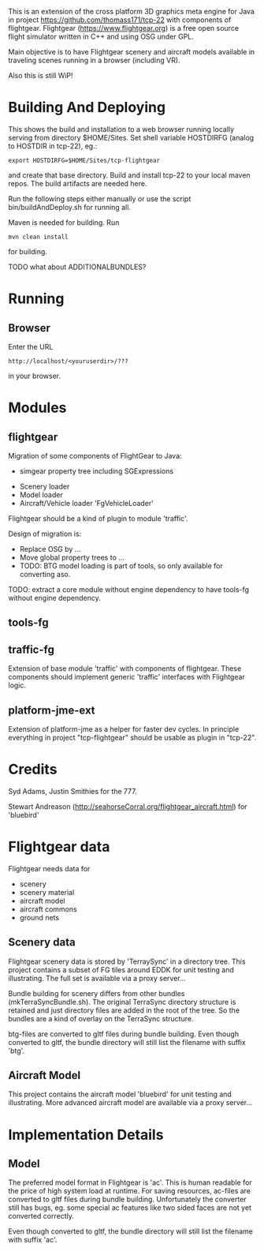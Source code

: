 
This is an extension of the cross platform 3D graphics meta engine for Java in project
https://github.com/thomass171/tcp-22 with components of flightgear. Flightgear (https://www.flightgear.org) is a free
open source flight simulator written in C++ and using OSG under GPL.

Main objective is to have Flightgear scenery and aircraft models 
available in traveling scenes running in a browser (including VR).

Also this is still WiP!

# Building And Deploying

This shows the build and installation to a web browser running locally serving from
directory $HOME/Sites. Set shell variable HOSTDIRFG (analog to HOSTDIR in tcp-22), eg.:

```
export HOSTDIRFG=$HOME/Sites/tcp-flightgear
```
and create that base directory. Build and install tcp-22 to your local maven repos. The build
artifacts are needed here. 

Run the following steps either manually or use the script bin/buildAndDeploy.sh for running all.

Maven is needed for building. Run

```
mvn clean install
```

for building.

TODO what about ADDITIONALBUNDLES?

# Running
## Browser
Enter the URL
```
http://localhost/<youruserdir>/???
```
in your browser.

# Modules 
## flightgear
Migration of some components of FlightGear to Java:

  + simgear property tree including SGExpressions
  * Scenery loader
  * Model loader
  * Aircraft/Vehicle loader 'FgVehicleLoader'

Flightgear should be a kind of plugin to module 'traffic'.

Design of migration is:
  * Replace OSG by ...
  * Move global property trees to ...
  * TODO: BTG model loading is part of tools, so only available for converting aso.

TODO: extract a core module without engine dependency to have tools-fg without engine dependency.
## tools-fg

## traffic-fg
Extension of base module 'traffic' with components of flightgear. These components
should implement generic 'traffic' interfaces with Flightgear logic.

## platform-jme-ext
Extension of platform-jme as a helper for faster dev cycles. In principle
everything in project "tcp-flightgear" should be usable as plugin in "tcp-22".

# Credits

Syd Adams, Justin Smithies for the 777.

Stewart Andreason (http://seahorseCorral.org/flightgear_aircraft.html) for 'bluebird'

# Flightgear data
Flightgear needs data for
  * scenery
  * scenery material
  * aircraft model
  * aircraft commons
  * ground nets

## Scenery data
Flightgear scenery data is stored by 'TerraySync' in a directory tree.
This project contains a subset of FG tiles around EDDK for unit testing and illustrating.
The full set is available via a proxy server...

Bundle building for scenery differs from other bundles (mkTerraSyncBundle.sh). The original TerraSync
directory structure is retained and just directory files are added in the root of the tree.
So the bundles are a kind of overlay on the TerraSync structure.

btg-files are converted to gltf files during bundle building. Even though converted to gltf, the bundle directory will still list the filename with
suffix 'btg'.

## Aircraft Model
This project contains the aircraft model 'bluebird' for unit testing and illustrating.
More advanced aircraft model are available via a proxy server...

# Implementation Details

## Model
The preferred model format in Flightgear is 'ac'. This is human readable for the
price of high system load at runtime. For saving resources, ac-files are converted
to gltf files during bundle building. Unfortunately the converter still has bugs,
eg. some special ac features like two sided faces are not yet converted
correctly.

Even though converted to gltf, the bundle directory will still list the filename with
suffix 'ac'.
